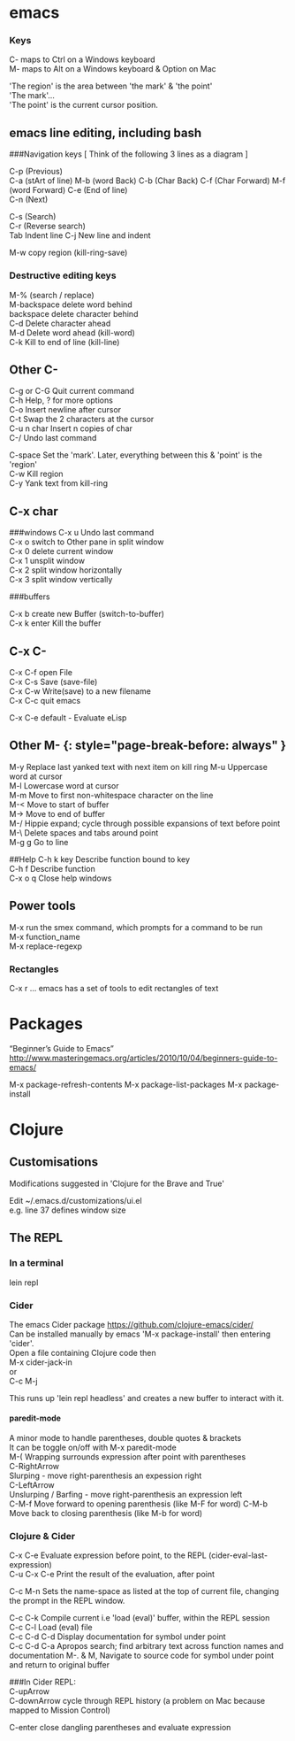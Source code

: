 # emacs

### Keys
C- maps to Ctrl on a Windows keyboard  
M- maps to Alt on a Windows keyboard & Option on Mac  

'The region' is the area between 'the mark' & 'the point'  
'The mark'...  
'The point' is the current cursor position.  
## emacs line editing, including bash 
###Navigation keys
[ Think of the following 3 lines as a diagram ]

C-p (Previous)  
C-a (stArt of line) M-b (word Back) C-b (Char Back) C-f (Char Forward) M-f (word Forward) C-e (End of line)  
C-n (Next)  

C-s         (Search)  
C-r         (Reverse search)  
Tab         Indent line
C-j         New line and indent

M-w         copy region (kill-ring-save)

### Destructive editing keys
M-%         (search / replace)  
M-backspace delete word behind  
backspace   delete character behind  
C-d         Delete character ahead  
M-d         Delete word ahead (kill-word)  
C-k         Kill to end of line (kill-line)

## Other C-

C-g or C-G  Quit current command  
C-h         Help, ? for more options  
C-o         Insert newline after cursor  
C-t         Swap the 2 characters at the cursor  
C-u n char  Insert n copies of char  
C-/         Undo last command  

C-space     Set the 'mark'. Later, everything between this & 'point' is the 'region'  
C-w         Kill region  
C-y         Yank text from kill-ring

## C-x char
###windows
C-x u       Undo last command  
C-x o       switch to Other pane in split window  
C-x 0       delete current window  
C-x 1       unsplit window  
C-x 2       split window horizontally  
C-x 3       split window vertically  

###buffers

C-x b       create new Buffer (switch-to-buffer)  
C-x k enter Kill the buffer

## C-x C-
C-x C-f     open File  
C-x C-s     Save (save-file)  
C-x C-w     Write(save) to a new filename  
C-x C-c     quit emacs

C-x C-e     default - Evaluate eLisp

## Other M- {: style="page-break-before: always" }
M-y         Replace last yanked text with next item on kill ring
M-u         Uppercase word at cursor  
M-l         Lowercase word at cursor  
M-m         Move to first non-whitespace character on the line  
M-<         Move to start of buffer  
M->         Move to end of buffer  
M-/         Hippie expand; cycle through possible expansions of text before point  
M-\         Delete spaces and tabs around point  
M-g g       Go to line

##Help
C-h k key   Describe function bound to key  
C-h f       Describe function  
C-x o q     Close help windows

## Power tools

M-x         run the smex command, which prompts for a command to be run  
M-x function_name  
M-x replace-regexp

### Rectangles

C-x r ...   emacs has a set of tools to edit rectangles of text

# Packages
“Beginner’s Guide to Emacs”  
http://www.masteringemacs.org/articles/2010/10/04/beginners-guide-to-emacs/

M-x package-refresh-contents
M-x package-list-packages
M-x package-install

# Clojure
## Customisations
Modifications suggested in 'Clojure for the Brave and True'

Edit ~/.emacs.d/customizations/ui.el  
e.g. line 37 defines window size

## The REPL
### In a terminal
lein repl
### Cider
The emacs Cider package https://github.com/clojure-emacs/cider/  
Can be installed manually by emacs 'M-x package-install' then entering 'cider'.  
Open a file containing Clojure code then  
M-x cider-jack-in   
or  
C-c M-j  

This runs up 'lein repl headless' and creates a new buffer to interact with it.  

#### paredit-mode
A minor mode to handle parentheses, double quotes & brackets  
It can be toggle on/off with M-x paredit-mode  
M-(         Wrapping surrounds expression after point with parentheses  
C-RightArrow  
            Slurping - move right-parenthesis an expession right  
C-LeftArrow  
            Unslurping / Barfing - move right-parenthesis an expression left  
C-M-f       Move forward to opening parenthesis (like M-F for word)
C-M-b       Move back to closing parenthesis (like M-b for word)

### Clojure & Cider
C-x C-e     Evaluate expression before point, to the REPL (cider-eval-last-expression)  
C-u C-x C-e Print the result of the evaluation, after point  

C-c M-n     Sets the name-space as listed at the top of current file, changing the prompt in the REPL window.  

C-c C-k     Compile current i.e 'load (eval)' buffer, within the REPL session  
C-c C-l     Load (eval) file  
C-c C-d C-d Display documentation for symbol under point  
C-c C-d C-a Apropos search; find arbitrary text across function names and documentation
M-. & M,    Navigate to source code for symbol under point and return to original buffer  

###In Cider REPL:  
C-upArrow  
C-downArrow cycle through REPL history (a problem on Mac because mapped to Mission Control)

C-enter     close dangling parentheses and evaluate expression